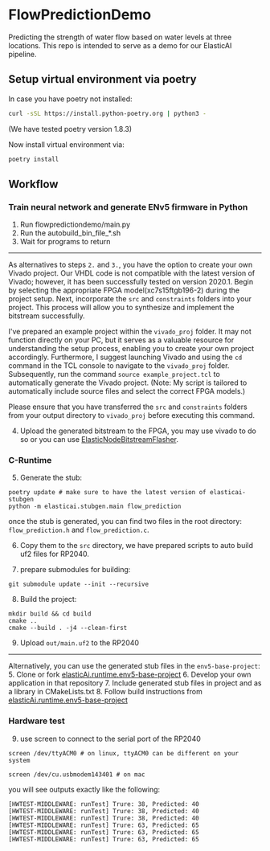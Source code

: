 # FlowPredictionDemo
Predicting the strength of water flow based on water levels at three locations. This repo is intended to serve as a demo for our ElasticAI pipeline.


## Setup virtual environment via poetry

In case you have poetry not installed:
```bash
curl -sSL https://install.python-poetry.org | python3 -
```
(We have tested poetry version 1.8.3)

Now install virtual environment via:
```bash
poetry install
```

## Workflow
### Train neural network and generate ENv5 firmware in Python
1. Run flowpredictiondemo/main.py
2. Run the autobuild_bin_file_*.sh
3. Wait for programs to return
---
As alternatives to steps `2.` and `3.`, you have the option to create your own Vivado project. Our VHDL code is not compatible with the latest version of Vivado; however, it has been successfully tested on version 2020.1. Begin by selecting the appropriate FPGA model(xc7s15ftgb196-2) during the project setup. Next, incorporate the `src` and `constraints` folders into your project. This process will allow you to synthesize and implement the bitstream successfully.

I've prepared an example project within the `vivado_proj` folder. It may not function directly on your PC, but it serves as a valuable resource for understanding the setup process, enabling you to create your own project accordingly. Furthermore, I suggest launching Vivado and using the `cd` command in the TCL console to navigate to the `vivado_proj` folder. Subsequently, run the command `source example_project.tcl` to automatically generate the Vivado project. (Note: My script is tailored to automatically include source files and select the correct FPGA models.)

Please ensure that you have transferred the `src` and `constraints` folders from your output directory to `vivado_proj` before executing this command.

4. Upload the generated bitstream to the FPGA, you may use vivado to do so or you can use [ElasticNodeBitstreamFlasher](https://github.com/SuperChange001/ElasticNodeBitstreamFlasher).

### C-Runtime

5. Generate the stub:
```
poetry update # make sure to have the latest version of elasticai-stubgen
python -m elasticai.stubgen.main flow_prediction
```
once the stub is generated, you can find two files in the root directory: `flow_prediction.h` and `flow_prediction.c`.

6. Copy them to the `src` directory, we have prepared scripts to auto build uf2 files for RP2040.

7. prepare submodules for building:
```
git submodule update --init --recursive
```
8. Build the project:
```
mkdir build && cd build
cmake ..
cmake --build . -j4 --clean-first
```
9. Upload `out/main.uf2` to the RP2040
---
Alternatively, you can use the generated stub files in the `env5-base-project`:
5. Clone or fork [elasticAi.runtime.env5-base-project](https://github.com/es-ude/enV5-base-project)
6. Develop your own application in that repository
7. Include generated stub files in project and as a library in CMakeLists.txt
8. Follow build instructions from [elasticAi.runtime.env5-base-project](https://github.com/es-ude/enV5-base-project)

### Hardware test
9. use screen to connect to the serial port of the RP2040
```
screen /dev/ttyACM0 # on linux, ttyACM0 can be different on your system

screen /dev/cu.usbmodem143401 # on mac
```
you will see outputs exactly like the following:
```
[HWTEST-MIDDLEWARE: runTest] Trure: 38, Predicted: 40
[HWTEST-MIDDLEWARE: runTest] Trure: 38, Predicted: 40
[HWTEST-MIDDLEWARE: runTest] Trure: 38, Predicted: 40
[HWTEST-MIDDLEWARE: runTest] Trure: 63, Predicted: 65
[HWTEST-MIDDLEWARE: runTest] Trure: 63, Predicted: 65
[HWTEST-MIDDLEWARE: runTest] Trure: 63, Predicted: 65
```